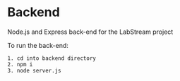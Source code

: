 # Backend
Node.js and Express back-end for the LabStream project

To run the back-end:

    1. cd into backend directory
    2. npm i
    3. node server.js